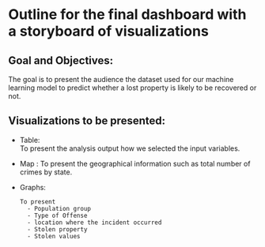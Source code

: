 # Outline for the final dashboard with a storyboard of visualizations

## Goal and Objectives: 

The goal is to present the audience the dataset used for our machine learning model to predict whether a lost property is likely to be recovered or not. 

## Visualizations to be presented: 

* Table:  
      To present the analysis output how we selected the input variables. 

* Map : 
      To present the geographical information such as total number of crimes by state. 
  
* Graphs:

      To present  
        - Population group
        - Type of Offense 
        - location where the incident occurred
        - Stolen property  
        - Stolen values  






